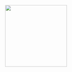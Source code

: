 <div id="header" align="center">
  <img src="https://media.giphy.com/media/Bzzb92NKwUOj0FjQOd/giphy.gif" width="200"/>
</div>

<!---
HungTran2101/HungTran2101 is a ✨ special ✨ repository because its `README.md` (this file) appears on your GitHub profile.
You can click the Preview link to take a look at your changes.
--->
